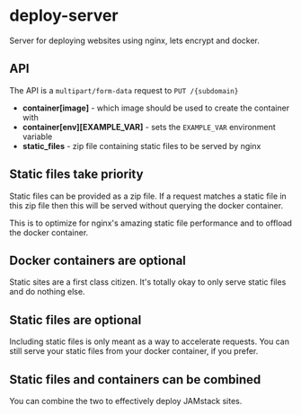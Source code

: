 # deploy-server

Server for deploying websites using nginx, lets encrypt and docker.

## API

The API is a `multipart/form-data` request to `PUT /{subdomain}`

- **container[image]** - which image should be used to create the container with
- **container[env][EXAMPLE_VAR]** - sets the `EXAMPLE_VAR` environment variable
- **static_files** - zip file containing static files to be served by nginx

## Static files take priority

Static files can be provided as a zip file. If a request matches a static file in this zip file then this will be served without querying the docker container.

This is to optimize for nginx's amazing static file performance and to offload the docker container.

## Docker containers are optional

Static sites are a first class citizen. It's totally okay to only serve static files and do nothing else.

## Static files are optional

Including static files is only meant as a way to accelerate requests. You can still serve your static files from your docker container, if you prefer.

## Static files and containers can be combined

You can combine the two to effectively deploy JAMstack sites.
